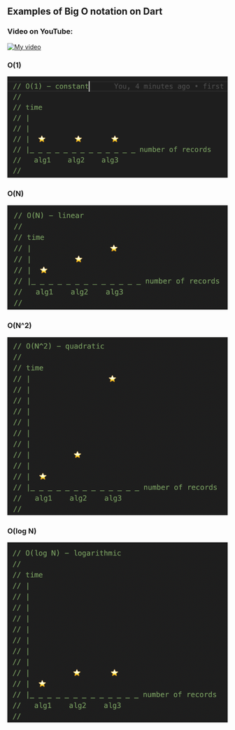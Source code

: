 ## Examples of Big O notation on Dart

### Video on YouTube:
[![My video](https://img.youtube.com/vi/J9c_0RVQpAE/0.jpg)](https://youtu.be/J9c_0RVQpAE)
### O(1)

![O(1)](./assets/o1.png)

### O(N)

![O(N)](./assets/on.png)

### O(N^2)

![O(N^2)](./assets/on2.png)

### O(log N)

![O(log N)](./assets/ologn.png)